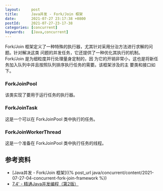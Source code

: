 ```yaml
---
layout:     post
title:      Java并发 - Fork/Join 框架
date:       2021-07-27 23:17:38 +0800
postId:     2021-07-27-23-17-38
categories: [concurrent]
keywords:   [Java,concurrent]
---
```


Fork/Join 框架定义了一种特殊的执行器，尤其针对采用分治方法进行求解的问题。针对解决这类 问题的并发任务，它还提供了一种优化其执行的机制。Fork/Join 是为细粒度并行处理量身定制的，因 为它的开销非常小，这也是将新任务加入队列中并且按照队列排序执行任务的需要。该框架涉及的主 要类和接口如下。

### ForkJoinPool
该类实现了要用于运行任务的执行器。

### ForkJoinTask
这是一个可以在 ForkJoinPool 类中执行的任务。

### ForkJoinWorkerThread
这是一个准备在 ForkJoinPool 类中执行任务的线程。

## 参考资料

* [Java并发 - Fork/Join 框架]({% post_url java/concurrent/content/2021-07-27-04-concurrent-fork-join-framework %})
* [7.4' - 精通Java并发编程（第2版）](https://book.douban.com/subject/30327401/)
